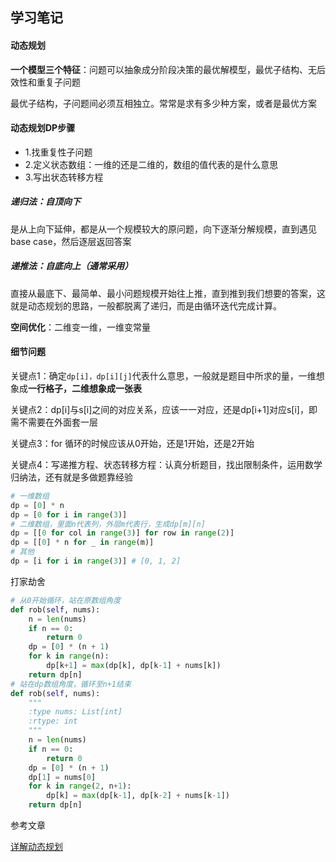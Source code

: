 ## 学习笔记

#### 动态规划

**一个模型三个特征**：问题可以抽象成分阶段决策的最优解模型，最优子结构、无后效性和重复子问题

最优子结构，子问题间必须互相独立。常常是求有多少种方案，或者是最优方案

#### 动态规划DP步骤

- 1.找重复性子问题
- 2.定义状态数组：一维的还是二维的，数组的值代表的是什么意思
- 3.写出状态转移方程

##### 递归法：自顶向下

是从上向下延伸，都是从一个规模较大的原问题，向下逐渐分解规模，直到遇见base case，然后逐层返回答案

##### 递推法：自底向上（通常采用）

直接从最底下、最简单、最小问题规模开始往上推，直到推到我们想要的答案，这就是动态规划的思路，一般都脱离了递归，而是由循环迭代完成计算。

**空间优化**：二维变一维，一维变常量

#### 细节问题

关键点1：确定`dp[i]，dp[i][j]`代表什么意思，一般就是题目中所求的量，一维想象成**一行格子，二维想象成一张表**

关键点2：dp[i]与s[i]之间的对应关系，应该一一对应，还是dp[i+1]对应s[i]，即需不需要在外面套一层

关键点3：for 循环的时候应该从0开始，还是1开始，还是2开始

关键点4：写递推方程、状态转移方程：认真分析题目，找出限制条件，运用数学归纳法，还有就是多做题靠经验

```python
# 一维数组
dp = [0] * n 
dp = [0 for i in range(3)]
# 二维数组，里面n代表列，外层m代表行，生成dp[m][n]
dp = [[0 for col in range(3)] for row in range(2)]
dp = [[0] * n for _ in range(m)]
# 其他
dp = [i for i in range(3)] # [0, 1, 2]
```

打家劫舍

```python
# 从0开始循环，站在原数组角度
def rob(self, nums):
    n = len(nums)
    if n == 0:
        return 0
    dp = [0] * (n + 1)
    for k in range(n):
        dp[k+1] = max(dp[k], dp[k-1] + nums[k])
    return dp[n]
# 站在dp数组角度，循环至n+1结束
def rob(self, nums):
    """
    :type nums: List[int]
    :rtype: int
    """   
    n = len(nums)
    if n == 0:
        return 0
    dp = [0] * (n + 1)
    dp[1] = nums[0]
    for k in range(2, n+1):
        dp[k] = max(dp[k-1], dp[k-2] + nums[k-1])
    return dp[n]

```

参考文章

[详解动态规划](https://leetcode-cn.com/problems/coin-change/solution/dong-tai-gui-hua-tao-lu-xiang-jie-by-wei-lai-bu-ke/)


